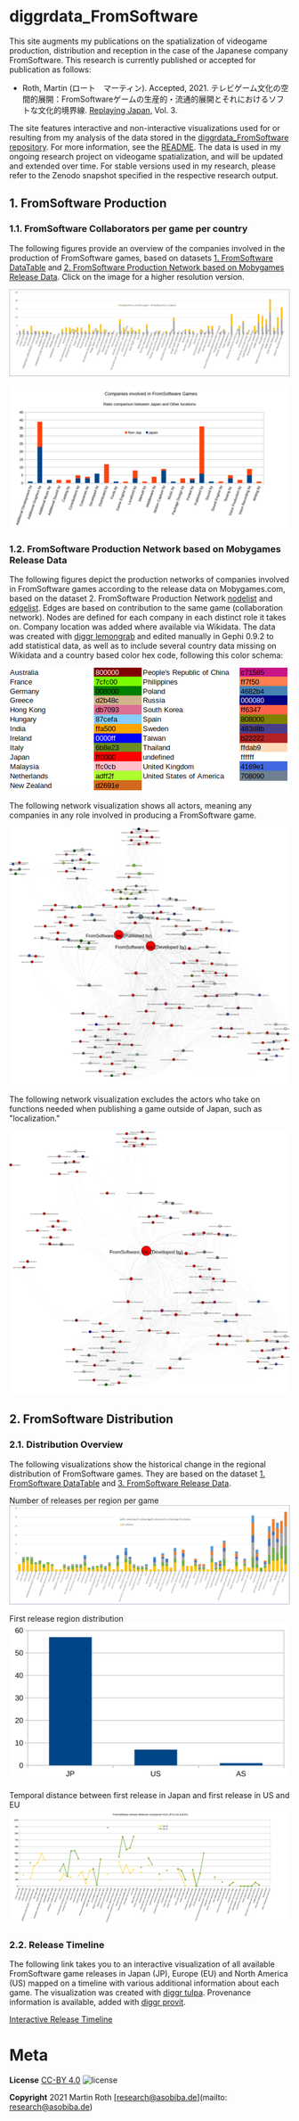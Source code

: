 # diggrdata_FromSoftware

This site augments my publications on the spatialization of videogame production, distribution and reception in the case of the Japanese company FromSoftware.
This research is currently published or accepted for publication as follows:

- Roth, Martin (ロート　マーティン). Accepted, 2021. テレビゲーム文化の空間的展開：FromSoftwareゲームの生産的・流通的展開とそれにおけるソフトな文化的境界線. [Replaying Japan](https://www.rcgs.jp/?page_id=200), Vol. 3.

The site features interactive and non-interactive visualizations used for or resulting from my analysis of the data stored in the [diggrdata_FromSoftware repository](https://github.com/m4chi/diggrdata_FromSoftware). For more information, see the [README](README.md).
The data is used in my ongoing research project on videogame spatialization, and will be updated and extended over time. For stable versions used in my research, please refer to the Zenodo snapshot specified in the respective research output.


## 1. FromSoftware Production

### 1.1. FromSoftware Collaborators per game per country

The following figures provide an overview of the companies involved in the production of FromSoftware games, based on datasets [1. FromSoftware DataTable](/data/FromSoftware_Tulpa_DataTable_edited20210105.csv) and [2. FromSoftware Production Network based on Mobygames Release Data](/data/). Click on the image for a higher resolution version.

[![Headquarter Locations of Companies involved in FromSoftware games](visualizations/FromSoftware_ReleaseAnalysis_CompanyLocations.svg)](visualizations/FromSoftware_ReleaseAnalysis_CompanyLocations.svg)

[![Role-based chart of company locations, divided into two groups, a.) Japan, b.) other countries](visualizations/FromSoftware_Rolebased_companyCountries.svg)](visualizations/FromSoftware_Rolebased_companyCountries.svg)

### 1.2. FromSoftware Production Network based on Mobygames Release Data

The following figures depict the production networks of companies involved in FromSoftware games according to the release data on Mobygames.com, based on the dataset 2. FromSoftware Production Network [nodelist](/data/FromSoftware_ProductionNetwork_MobygamesReleaseBased20201005_nodes.csv) and [edgelist](/data/FromSoftware_ProductionNetwork_MobygamesReleaseBased20201005_edges.csv). Edges are based on contribution to the same game (collaboration network). Nodes are defined for each company in each distinct role it takes on. Company location was added where available via Wikidata. The data was created with [diggr lemongrab](https://github.com/diggr/lemongrab) and edited manually in Gephi 0.9.2 to add statistical data, as well as to include several country data missing on Wikidata and a country based color hex code, following this color schema:

![this hex color schema](visualizations/FromSoftCountryColorCodesTable.png)

The following network visualization shows all actors, meaning any companies in any role involved in producing a FromSoftware game.

[![FromSoftware Production Network, all collaborators](visualizations/FromSoftware_ProductionNetwork_withroles_all.svg)](visualizations/FromSoftware_ProductionNetwork_withroles_all.svg)

The following network visualization excludes the actors who take on functions needed when publishing a game outside of Japan, such as "localization."

[![FromSoftware Production Network, limited collaborators](visualizations/FromSoftware_ProductionNetwork_withroles_nopubldistrloc.svg)](visualizations/FromSoftware_ProductionNetwork_withroles_nopubldistrloc.svg)


## 2. FromSoftware Distribution

### 2.1. Distribution Overview

The following visualizations show the historical change in the regional distribution of FromSoftware games. They are based on the dataset [1. FromSoftware DataTable](/data/FromSoftware_Tulpa_DataTable_edited20210105.csv) and [3. FromSoftware Release Data](/data/FromSoftware_releases.json).

Number of releases per region per game
[![Per-game releases per region, stacked](visualizations/FromSoftware_ReleaseAnalysis_ReleaseRegion.svg)](visualizations/FromSoftware_ReleaseAnalysis_ReleaseRegion.svg)

First release region distribution
[![Distribution of first releases by region](visualizations/FromSoftware_ReleaseAnalysis_FirstReleaseCountryDistribution.svg)](visualizations/FromSoftware_ReleaseAnalysis_FirstReleaseCountryDistribution.svg)

Temporal distance between first release in Japan and first release in US and EU
[![Temporal Distance between first release in Japan and first release in the US and EU region](visualizations/FromSoftware_ReleaseAnalysis_ReleaseDistanceJPEUUS.svg)](visualizations/FromSoftware_ReleaseAnalysis_ReleaseDistanceJPEUUS.svg)

### 2.2. Release Timeline

The following link takes you to an interactive visualization of all available FromSoftware game releases in Japan (JP), Europe (EU) and North America (US) mapped on a timeline with various additional information about each game. The visualization was created with [diggr tulpa](https://github.com/diggr/tulpa). Provenance information is available, added with [diggr provit](https://github.com/diggr/provit).

[Interactive Release Timeline](visualizations/fromsoft_release_release_timeline.html)

# Meta

**License**
[CC-BY 4.0](http://creativecommons.org/licenses/by/4.0)
![license](https://i.creativecommons.org/l/by/4.0/80x15.png)

**Copyright**
2021 Martin Roth [research@asobiba.de](mailto: research@asobiba.de)
